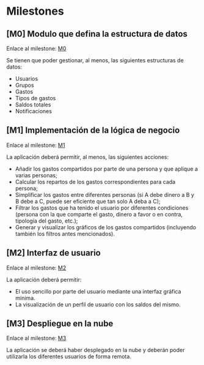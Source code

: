 # Milestones

## [M0] Modulo que defina la estructura de datos

Enlace al milestone: [M0](https://github.com/jesusjmma/Proyecto-Infraestructura-Virtual/milestone/1)

Se tienen que poder gestionar, al menos, las siguientes estructuras de datos:
- Usuarios
- Grupos
- Gastos
- Tipos de gastos
- Saldos totales
- Notificaciones


## [M1] Implementación de la lógica de negocio

Enlace al milestone: [M1](https://github.com/jesusjmma/Proyecto-Infraestructura-Virtual/milestone/2)

La aplicación deberá permitir, al menos, las siguientes acciones:
- Añadir los gastos compartidos por parte de una persona y que aplique a varias personas;
- Calcular los repartos de los gastos correspondientes para cada persona;
- Simplificar los gastos entre diferentes personas (si A debe dinero a B y B debe a C, puede ser eficiente que tan solo A deba a C);
- Filtrar los gastos que ha tenido el usuario por diferentes condiciones (persona con la que comparte el gasto, dinero a favor o en contra, tipología del gasto, etc.);
- Generar y visualizar los gráficos de los gastos compartidos (incluyendo también los filtros antes mencionados).


## [M2] Interfaz de usuario

Enlace al milestone: [M2](https://github.com/jesusjmma/Proyecto-Infraestructura-Virtual/milestone/3)

La aplicación deberá permitir:
- El uso sencillo por parte del usuario mediante una interfaz gráfica mínima.
- La visualización de un perfil de usuario con los saldos del mismo.


## [M3] Despliegue en la nube

Enlace al milestone: [M3](https://github.com/jesusjmma/Proyecto-Infraestructura-Virtual/milestone/4)

La aplicación se deberá haber desplegado en la nube y deberán poder utilizarla los diferentes usuarios de forma remota.
